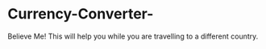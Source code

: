# Currency-Converter-
Believe Me! This will help you while you are travelling to a different country.
